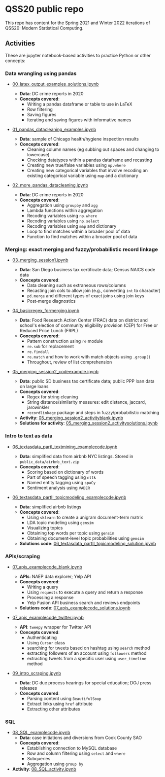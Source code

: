 # QSS20 public repo

This repo has content for the Spring 2021 and Winter 2022 iterations of QSS20: Modern Statistical Computing.

## Activities

These are jupyter notebook-based activities to practice Python or other concepts:

### Data wrangling using pandas

- [00_latex_output_examples_solutions.ipynb](https://github.com/rebeccajohnson88/qss20_slides_activities/blob/main/activities/00_latex_output_examples_solutions.ipynb)
  - **Data**: DC crime reports in 2020
  - **Concepts covered**:
    - Writing a pandas dataframe or table to use in LaTeX
    - Row filtering
    - Saving figures
    - Iterating and saving figures with informative names


- [01_pandas_datacleaning_examples.ipynb](https://github.com/rebeccajohnson88/qss20_slides_activities/blob/main/activities/01_pandas_datacleaning_examples.ipynb) 
  - **Data**: sample of Chicago health/hygiene inspection results
  - **Concepts covered**:
    - Cleaning column names (eg subbing out spaces and changing to lowercase)
    - Checking datatypes within a pandas dataframe and recasting
    - Creating new true/false variables using `np.where`
    - Creating new categorical variables that involve recoding an existing categorical variable using `map` and a dictionary

- [02_more_pandas_datacleaning.ipynb](https://github.com/rebeccajohnson88/qss20_slides_activities/blob/main/activities/02_more_pandas_datacleaning.ipynb)
  - **Data**: DC crime reports in 2020
  - **Concepts covered**:
    - Aggregation using `groupby` and `agg`
    - Lambda functions within aggregation
    - Recoding variables using `np.where`
    - Recoding variables using `np.select`
    - Recoding variables using `map` and dictionary
    - Loop to find matches within a broader pool of data
    - Function to find matches within a broader pool of data

### Merging: exact merging and fuzzy/probabilistic record linkage

- [03_merging_session1.ipynb](https://github.com/rebeccajohnson88/qss20_slides_activities/blob/main/activities/03_merging_session1.ipynb)
  - **Data**: San Diego business tax certificate data; Census NAICS code data
  - **Concepts covered**:
    - Data cleaning such as extraneous rows/columns
    - Recasting join cols to allow join (e.g., converting `int` to character)
    - `pd.merge` and different types of exact joins using join keys
    - Post-merge diagnostics
    
- [04_basicregex_formerging.ipynb](https://github.com/rebeccajohnson88/qss20_slides_activities/blob/main/activities/04_basicregex_formerging.ipynb)
   - **Data**: Food Research Action Center (FRAC) data on district and school's election of community eligibility provision (CEP) for Free or Reduced Price Lunch (FRPL)
   - **Concepts covered**: 
     - Pattern construction using `re` module
     - `re.sub` for replacement
     - `re.findall` 
     - `re.match` and how to work with match objects using `.group()`
     - Throughout, review of list comprehension 

- [05_merging_session2_codeexample.ipynb](https://github.com/rebeccajohnson88/qss20_slides_activities/blob/main/activities/05_merging_session2_codeexample.ipynb)
  - **Data**: public SD business tax certificate data; public PPP loan data on large loans
  - **Concepts covered**:
    - Regex for string cleaning
    - String distance/similarity measures: edit distance, jaccard, jarowinkler
    - `recordlinkage` package and steps in fuzzy/probabilistic matching
  - **Activity**: [05_merging_session2_activityblank.ipynb](https://github.com/rebeccajohnson88/qss20_slides_activities/blob/main/activities/05_merging_session2_activityblank.ipynb)
  - **Solutions for activity**: [05_merging_session2_activitysolutions.ipynb](https://github.com/rebeccajohnson88/qss20_slides_activities/blob/main/activities/05_merging_session2_activitysolutions.ipynb)


### Intro to text as data

- [06_textasdata_partI_textmining_examplecode.ipynb](https://github.com/rebeccajohnson88/qss20_slides_activities/blob/main/activities/06_textasdata_partI_textmining_examplecode.ipynb)

  - **Data**: simplified data from airbnb NYC listings. Stored in `public_data/airbnb_text.zip`
  - **Concepts covered**:
    - Scoring based on dictionary of words
    - Part of speech tagging using `nltk`
    - Named entity tagging using `spaCy`
    - Sentiment analysis using `VADER`

- [06_textasdata_partII_topicmodeling_examplecode.ipynb](https://github.com/rebeccajohnson88/qss20_slides_activities/blob/main/activities/06_textasdata_partII_topicmodeling_examplecode.ipynb)
  - **Data**: simplified airbnb listings
  - **Concepts covered**:
    - Using `sklearn` to create a unigram document-term matrix
    - LDA topic modeling using `gensim`
    - Visualizing topics 
    - Obtaining top words per topic using `gensim`
    - Obtaining document-level topic probabilities using `gensim`
  - **Solutions code**: [06_textasdata_partII_topicmodeling_solution.ipynb](https://github.com/rebeccajohnson88/qss20_slides_activities/blob/main/activities/06_textasdata_partII_topicmodeling_solution.ipynb)


### APIs/scraping

- [07_apis_examplecode_blank.ipynb](https://github.com/rebeccajohnson88/qss20_slides_activities/blob/main/activities/07_apis_examplecode_blank.ipynb)

  - **APIs**: NAEP data explorer; Yelp API
  - **Concepts covered**:
    - Writing a query
    - Using `requests` to execute a query and return a response
    - Processing a response
    - Yelp Fusion API business search and reviews endpoints
  - **Solutions code**: [07_apis_examplecode_solutions.ipynb](https://github.com/rebeccajohnson88/qss20_slides_activities/blob/main/activities/07_apis_examplecode_solutions.ipynb)

- [07_apis_examplecode_twitter.ipynb](https://github.com/rebeccajohnson88/qss20_slides_activities/blob/main/activities/07_apis_examplecode_twitter.ipynb)
  - **API**: `tweepy` wrapper for Twitter API
  - **Concepts covered**:
    - Authenticating
    - Using `Cursor` class
    - searching for tweets based on hashtag using `search` method
    - extracting followers of an account using `followers` method
    - extracting tweets from a specific user using `user_timeline` method

- [09_intro_scraping.ipynb](https://github.com/rebeccajohnson88/qss20_slides_activities/blob/main/activities/09_intro_scraping.ipynb)
  - **Data**: DC due process hearings for special education; DOJ press releases
  - **Concepts covered**:
    - Parsing content using `BeautifulSoup`
    - Extract links using `href` attribute
    - Extracting other attributes

### SQL

- [08_SQL_examplecode.ipynb](https://github.com/rebeccajohnson88/qss20_slides_activities/blob/main/activities/08_SQL_examplecode.ipynb)
  - **Data**: case initiations and diversions from Cook County SAO
  - **Concepts covered**:
    - Establishing connection to MySQL database
    - Row and column filtering using `select` and `where`
    - Subqueries
    - Aggregation using `group by`
 - **Activity**: [08_SQL_activity.ipynb](https://github.com/rebeccajohnson88/qss20_slides_activities/blob/main/activities/08_SQL_activity.ipynb)
 


